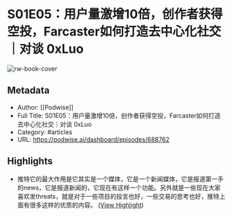 # S01E05：用户量激增10倍，创作者获得空投，Farcaster如何打造去中心化社交｜对谈 0xLuo

![rw-book-cover](https://readwise-assets.s3.amazonaws.com/media/uploaded_book_covers/profile_101759/card_ecxK2bS)

## Metadata
- Author: [[Podwise]]
- Full Title: S01E05：用户量激增10倍，创作者获得空投，Farcaster如何打造去中心化社交｜对谈 0xLuo
- Category: #articles
- URL: https://podwise.ai/dashboard/episodes/688762

## Highlights
- 推特它的最大作用是它其实是一个媒体，它是一个新闻媒体，它是报道第一手的news，它是报道新闻的，它现在有这样一个功能。另外就是一些现在大家喜欢发threats，就是对于一些项目的投言也好，一些交易的思考也好，推特上面有很多这样的优质的内容。 ([View Highlight](https://read.readwise.io/read/01hyj3rsbcxy64bqw3s4gnp1vn))
